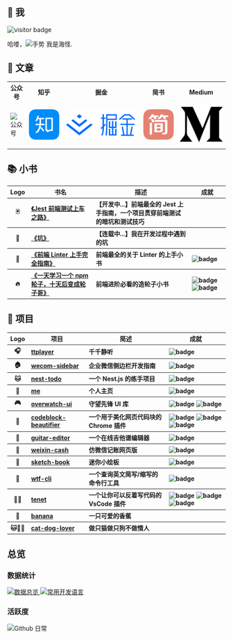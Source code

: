 <h2>🤩 我</h2>
<img src="https://visitor-badge.glitch.me/badge?page_id=page.id" alt="visitor badge"/>
<p>哈喽，<img src="https://media.giphy.com/media/hvRJCLFzcasrR4ia7z/giphy.gif" width="25px" alt="手势"> 我是海怪.</p>
<h2>📖 文章</h2>
<table>
<tr>
<th>公众号</th>
<th>知乎</th>
<th>掘金</th>
<th>简书</th>
<th>Medium</th>
</tr>
<tr>
<td><img src="images/gongzhonghao.gif" alt="公众号"></td>
<td>
<a href="https://www.zhihu.com/people/haixiangyan">
<img src="./images/zhihu.png" alt="知乎">
</a>
</td>
<td>
<a href="https://juejin.cn/user/272334614432887">
<img src="./images/juejin.png" alt="掘金">
</a>
</td>
<td>
<a href="https://www.jianshu.com/u/0340be4082b5">
<img src="./images/jianshu.png" alt="简书">
</a>
</td>
<td>
<a href="https://medium.com/@haixiang6123">
<img src="./images/medium.png" alt="Medium">
</a>
</td>
</tr>
</table>
<h2>📚 小书</h2>
<table>
<thead align="center">
<tr>
<th>Logo</th>
<th>书名</th>
<th>描述</th>
<th>成就</th>
</tr>
</thead>
<tbody align="left">
<tr>
<th align="center">🃏</th>
<th>
<a href="https://github.com/haixiangyan/jest-starter" target="_blank">《Jest 前端测试上车之路》</a>
</th>
<th>【开发中...】前端最全的 Jest 上手指南，一个项目贯穿前端测试的暗坑和测试技巧 </th>
<th>
</th>
</tr>
<tr>
<th align="center">🐛</th>
<th>
<a href="https://github.com/haixiangyan/keng" target="_blank">《坑》</a>
</th>
<th>【连载中...】我在开发过程中遇到的坑</th>
<th>
</th>
</tr>
<tr>
<th align="center">👮</th>
<th>
<a href="https://github.yanhaixiang.com/linter-guide/" target="_blank">《前端 Linter 上手完全指南》</a>
</th>
<th>前端最全的关于 Linter 的上手小书</th>
<th>
<img src="https://img.shields.io/github/stars/haixiangyan/linter-guide?style=flat-square)" alt="badge">
</th>
</tr>
<tr>
<th align="center">🔥</th>
<th>
<a href="https://github.com/haixiangyan/one-day-one-npm-lib" target="_blank">《一天学习一个 npm 轮子，十天后变成轮子哥》</a>
</th>
<th>前端进阶必看的造轮子小书</th>
<th>
<img src="https://img.shields.io/github/stars/Haixiang6123/one-day-one-npm-lib?style=flat-square" alt="badge">
<img src="https://img.shields.io/github/forks/haixiangyan/one-day-one-npm-lib?style=flat-square" alt="badge">
</th>
</tr>
</tbody>
</table>
<h2>💼 项目</h2>
<table>
<thead align="center">
<tr>
<th>Logo</th>
<th>项目</th>
<th>简述</th>
<th>成就</th>
</tr>
</thead>
<tbody align="left">
<tr>
<th align="center">🎧</th>
<th>
<a href="https://github.yanhaixiang.com/ttplayer/">
ttplayer
</a>
</th>
<th>千千静听</th>
<th>
<img src="https://img.shields.io/github/stars/haixiangyan/ttplayer?style=flat-square" alt="badge">
</th>
</tr>
<tr>
<th align="center">🏠</th>
<th>
<a href="https://wecom-sidebar.github.io/">
wecom-sidebar
</a>
</th>
<th>企业微信侧边栏开发指南</th>
<th>
<img src="https://img.shields.io/github/stars/wecom-sidebar?style=flat-square" alt="badge">
</th>
</tr>
<tr>
<th align="center">🐱</th>
<th>
<a href="https://github.com/haixiangyan/nest-todo">
nest-todo
</a>
</th>
<th>一个 Nest.js 的练手项目</th>
<th>
<img src="https://img.shields.io/github/stars/haixiangyan/nest-todo?style=flat-square" alt="badge">
</th>
</tr>
<tr>
<th align="center">👦</th>
<th>
<a href="https://github.com/haixiangyan/me">
me
</a>
</th>
<th>个人主页</th>
<th>
<img src="https://img.shields.io/github/stars/haixiangyan/me?style=flat-square" alt="badge">
</th>
</tr>
<tr>
<th align="center">🎮</th>
<th>
<a href="https://github.yanhaixiang.com/overwatch-ui-doc/#/">
overwatch-ui
</a>
</th>
<th>守望先锋 UI 库</th>
<th>
<img src="https://img.shields.io/github/stars/haixiangyan/overwatch-ui?style=flat-square" alt="badge">
<img src="https://img.shields.io/npm/dm/overwatch-ui?style=flat-square" alt="badge">
</th>
</tr>
<tr>
<th align="center">💅</th>
<th>
<a href="https://chrome.google.com/webstore/detail/code-block-beautifier/gpcjjddhdnilcbddlonlfgdbejfboonn">
codeblock-beautifier
</a>
</th>
<th>一个用于美化网页代码块的 Chrome 插件</th>
<th>
<img src="https://img.shields.io/github/stars/Haixiang6123/codeblock-beautifier?style=flat-square" alt="badge">
<img src="https://img.shields.io/github/stars/haixiangyan/codeblock-beautifier?style=flat-square" alt="badge">
<img src="https://img.shields.io/chrome-web-store/stars/gpcjjddhdnilcbddlonlfgdbejfboonn?style=flat-square" alt="badge">
</th>
</tr>
<tr>
<th align="center">🎸</th>
<th>
<a href="https://github.yanhaixiang.com/guitar-editor/#/">
guitar-editor
</a>
</th>
<th>一个在线吉他谱编辑器</th>
<th>
<img src="https://img.shields.io/github/stars/haixiangyan/guitar-editor?style=flat-square" alt="badge">
</th>
</tr>
<tr>
<th align="center">🧾</th>
<th>
<a href="https://github.yanhaixiang.com/weixin-cash/">
weixin-cash
</a>
</th>
<th>仿微信记账网页版</th>
<th>
<img src="https://img.shields.io/github/stars/haixiangyan/weixin-cash?style=flat-square" alt="badge">
</th>
</tr>
<tr>
<th align="center">🎨</th>
<th>
<a href="https://github.yanhaixiang.com/sketch-book/">
sketch-book
</a>
</th>
<th>迷你小绘板</th>
<th>
<img src="https://img.shields.io/github/stars/haixiangyan/sketch-book?style=flat-square" alt="badge">
</th>
</tr>
<tr>
<th align="center">🖕</th>
<th>
<a href="https://github.yanhaixiang.com/wtf-cli">
wtf-cli
</a>
</th>
<th>一个查询英文简写/缩写的命令行工具</th>
<th>
<img src="https://img.shields.io/github/stars/haixiangyan/wtf-cli?style=flat-square" alt="badge">
</th>
</tr>
<tr>
<th align="center">🧔🏿</th>
<th>
<a href="https://marketplace.visualstudio.com/items?itemName=HaixiangYan.tenet">
tenet
</a>
</th>
<th>一个让你可以反着写代码的 VsCode 插件</th>
<th>
<img src="https://img.shields.io/github/stars/haixiangyan/tenet?style=flat-square" alt="badge">
<img src="https://img.shields.io/visual-studio-marketplace/i/HaixiangYan.tenet?style=flat-square" alt="badge">
<img src="https://img.shields.io/visual-studio-marketplace/stars/HaixiangYan.tenet" alt="badge">
</th>
</tr>
<tr>
<th align="center">🍌</th>
<th>
<a href="https://github.yanhaixiang.com/banana/">
banana
</a>
</th>
<th>一只可爱的香蕉</th>
<th>
</th>
</tr>
<tr>
<th align="center">🐱🐶👩</th>
<th>
<a href="https://github.yanhaixiang.com/cat-dog-lover/">
cat-dog-lover
</a>
</th>
<th>做只猫做只狗不做情人</th>
<th>
</th>
</tr>
</tbody>
</table>
<h2>总览</h2>
<h3>数据统计</h3>
<a href="https://github.com/haixiangyan">
<img alt="数据总览" src="https://denvercoder1-github-readme-stats.vercel.app/api/?username=haixiangyan&show_icons=true&count_private=true&theme=react&hide_border=true&bg_color=1F222E&title_color=F85D7F&icon_color=F8D866" height="192px"/>
</a>
<a href="https://github.com/haixiangyan">
<img alt="常用开发语言" src="https://github-readme-stats.vercel.app/api/top-langs/?username=haixiangyan&langs_count=8&layout=compact&theme=react&hide_border=true&bg_color=1F222E&title_color=F85D7F&icon_color=F8D866&hide=Jupyter%20Notebook" height="192px"/>
</a>
<br>
<h3>活跃度</h3>
<img alt="Github 日常" src="https://denvercoder1-activity-graph.herokuapp.com/graph/?username=haixiangyan&bg_color=1F222E&color=F8D866&line=F85D7F&point=FFFFFF&hide_border=true"  />